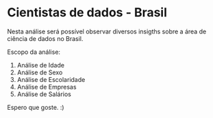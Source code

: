 # Cientistas de dados - Brasil

Nesta análise será possível observar diversos insigths sobre a área de ciência de dados no Brasil.

Escopo da análise:
1. Análise de Idade
2. Análise de Sexo
3. Análise de Escolaridade
4. Análise de Empresas
5. Análise de Salários

Espero que goste. :)
